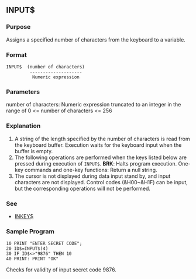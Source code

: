## INPUT$

### Purpose
Assigns a specified number of characters from the keyboard to a variable.

### Format
```basic
INPUT$  (number of characters)
         --------------------
          Numeric expression
```

### Parameters
number of characters: Numeric expression truncated to an integer in the
range of 0 <= number of characters <= 256

### Explanation
1. A string of the length specified by the number of characters is read from
the keyboard buffer. Execution waits for the keyboard input when the buffer is empty.
2. The following operations are performed when the keys listed below are pressed
during execution of `INPUT$`.
   **BRK**: Halts program execution.
   One-key commands and one-key functions: Return a null string.
3. The cursor is not displayed during data input stand by, and input characters
are not displayed. Control codes (&H00~&H1F) can be input, but the 
corresponding operations will not be performed.

### See
 - [INKEY$](INKEY_STRING.md)

### Sample Program

```basic
10 PRINT "ENTER SECRET CODE";
20 ID$=INPUT$(4)
30 IF ID$<>"9876" THEN 10
40 PRINT: PRINT "OK"
```

Checks for validity of input secret code 9876.
